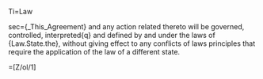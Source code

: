 Ti=Law

sec={_This_Agreement} and any action related thereto will be governed, controlled, interpreted{q} and defined by and under the laws of {Law.State.the}, without giving effect to any conflicts of laws principles that require the application of the law of a different state.

=[Z/ol/1]
